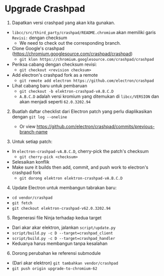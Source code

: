 # Upgrade Crashpad

1. Dapatkan versi crashpad yang akan kita gunakan.
  - `libcc/src/third_party/crashpad/README.chromium` akan memiliki garis `Revisi:` dengan checksum
    - We need to check out the corresponding branch.
  - Clone Google's crashpad (https://chromium.googlesource.com/crashpad/crashpad)
    - `git klon https://chromium.googlesource.com/crashpad/crashpad`
  - Periksa cabang dengan checksum revisi:
      - `git checkout <revision checksum>`
  - Add electron's crashpad fork as a remote
    - `git remote add electron https://github.com/electron/crashpad`
  - Lihat cabang baru untuk pembaruan
    - `git checkout -b elektron-crashpad-vA.B.C.D`
    - `A.B.C.D` adalah versi kromium yang ditemukan di `libcc/VERSION` dan akan menjadi seperti `62.0.3202.94`

2. Buatlah daftar checklist dari Electron patch yang perlu diaplikasikan dengan `git log --oneline`
    - Or view https://github.com/electron/crashpad/commits/previous-branch-name

3. Untuk setiap patch:
  - In `electron-crashpad-vA.B.C.D`, cherry-pick the patch's checksum
    - `git cherry-pick <checksum>`
  - Selesaikan konflik
  - Make sure it builds then add, commit, and push work to electron's crashpad fork
    - `git dorong elektron elektron-crashpad-vA.B.C.D`

4. Update Electron untuk membangun tabrakan baru:
  - `cd vendor/crashpad`
  - `git fetch`
  - `git checkout elektron-crashpad-v62.0.3202.94`
5. Regenerasi file Ninja terhadap kedua target
  - Dari akar akar elektron, jalankan `script/update.py`
  - `script/build.py -c D --target=crashpad_client`
  - `script/build.py -c D --target=crashpad_handler`
  - Keduanya harus membangun tanpa kesalahan
6. Dorong perubahan ke referensi submodule
  - (Dari akar elektron) `git tambahkan vendor/crashpad`
  - `git push origin upgrade-to-chromium-62`
